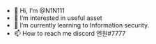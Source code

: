 - 👋 Hi, I’m @N1N111
- 👀 I’m interested in useful asset
- 🌱 I’m currently learning to Information security.
- 📫 How to reach me discord 엔원#7777

<!---
N1N111/N1N111 is a ✨ special ✨ repository because its `README.md` (this file) appears on your GitHub profile.
You can click the Preview link to take a look at your changes.
--->
